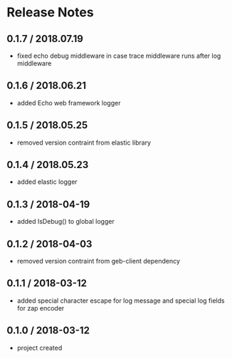 # Release Notes

## 0.1.7 / 2018.07.19
- fixed echo debug middleware in case trace middleware runs after log middleware

## 0.1.6 / 2018.06.21
- added Echo web framework logger

## 0.1.5 / 2018.05.25
- removed version contraint from elastic library

## 0.1.4 / 2018.05.23
- added elastic logger

## 0.1.3 / 2018-04-19
- added IsDebug() to global logger

## 0.1.2 / 2018-04-03
- removed version contraint from geb-client dependency

## 0.1.1 / 2018-03-12
- added special character escape for log message and special log fields for zap encoder

## 0.1.0 / 2018-03-12
- project created
